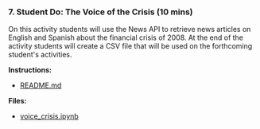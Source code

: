 ### 7. Student Do: The Voice of the Crisis (10 mins)

On this activity students will use the News API to retrieve news articles on English and Spanish about the financial crisis of 2008. At the end of the activity students will create a CSV file that will be used on the forthcoming student's activities.

**Instructions:**

* [README.md](Activities/07-Stu_Crisis_Voice/README.md)

**Files:**

* [voice_crisis.ipynb](Activities/07-Stu_Crisis_Voice/Unsolved/voice_crisis.ipynb)
